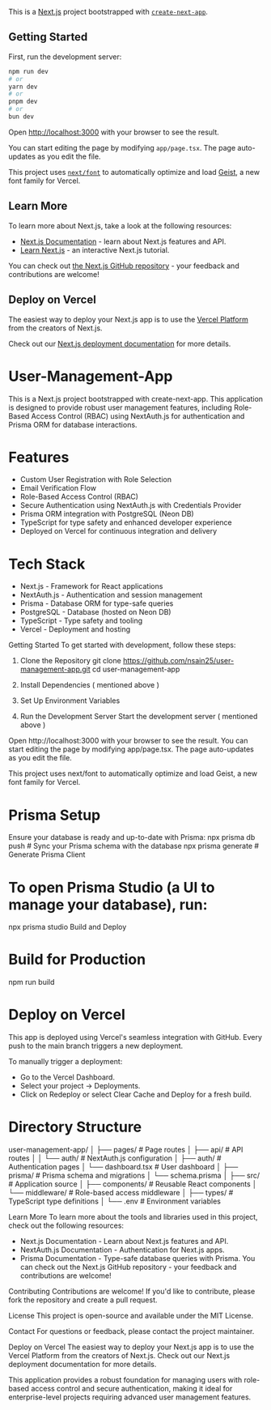 This is a [Next.js](https://nextjs.org) project bootstrapped with [`create-next-app`](https://nextjs.org/docs/app/api-reference/cli/create-next-app).

## Getting Started

First, run the development server:

```bash
npm run dev
# or
yarn dev
# or
pnpm dev
# or
bun dev
```

Open [http://localhost:3000](http://localhost:3000) with your browser to see the result.

You can start editing the page by modifying `app/page.tsx`. The page auto-updates as you edit the file.

This project uses [`next/font`](https://nextjs.org/docs/app/building-your-application/optimizing/fonts) to automatically optimize and load [Geist](https://vercel.com/font), a new font family for Vercel.

## Learn More

To learn more about Next.js, take a look at the following resources:

- [Next.js Documentation](https://nextjs.org/docs) - learn about Next.js features and API.
- [Learn Next.js](https://nextjs.org/learn) - an interactive Next.js tutorial.

You can check out [the Next.js GitHub repository](https://github.com/vercel/next.js) - your feedback and contributions are welcome!

## Deploy on Vercel

The easiest way to deploy your Next.js app is to use the [Vercel Platform](https://vercel.com/new?utm_medium=default-template&filter=next.js&utm_source=create-next-app&utm_campaign=create-next-app-readme) from the creators of Next.js.

Check out our [Next.js deployment documentation](https://nextjs.org/docs/app/building-your-application/deploying) for more details.

# User-Management-App
This is a Next.js project bootstrapped with create-next-app. This application is designed to provide robust user management features, including Role-Based Access Control (RBAC) using NextAuth.js for authentication and Prisma ORM for database interactions.

# Features
- Custom User Registration with Role Selection
- Email Verification Flow
- Role-Based Access Control (RBAC)
- Secure Authentication using NextAuth.js with Credentials Provider
- Prisma ORM integration with PostgreSQL (Neon DB)
- TypeScript for type safety and enhanced developer experience
- Deployed on Vercel for continuous integration and delivery

# Tech Stack
- Next.js - Framework for React applications
- NextAuth.js - Authentication and session management
- Prisma - Database ORM for type-safe queries
- PostgreSQL - Database (hosted on Neon DB)
- TypeScript - Type safety and tooling
- Vercel - Deployment and hosting

Getting Started
To get started with development, follow these steps:

1. Clone the Repository
git clone https://github.com/nsain25/user-management-app.git
cd user-management-app

3. Install Dependencies ( mentioned above )
4. Set Up Environment Variables
5. Run the Development Server
Start the development server ( mentioned above )

Open http://localhost:3000 with your browser to see the result.
You can start editing the page by modifying app/page.tsx. The page auto-updates as you edit the file.

This project uses next/font to automatically optimize and load Geist, a new font family for Vercel.

# Prisma Setup
Ensure your database is ready and up-to-date with Prisma:
npx prisma db push   # Sync your Prisma schema with the database
npx prisma generate  # Generate Prisma Client

# To open Prisma Studio (a UI to manage your database), run:
npx prisma studio
Build and Deploy

# Build for Production
npm run build

# Deploy on Vercel
This app is deployed using Vercel's seamless integration with GitHub. Every push to the main branch triggers a new deployment.

To manually trigger a deployment:
- Go to the Vercel Dashboard.
- Select your project → Deployments.
- Click on Redeploy or select Clear Cache and Deploy for a fresh build.

# Directory Structure
user-management-app/
│
├── pages/                # Page routes
│   ├── api/              # API routes
│   │   └── auth/         # NextAuth.js configuration
│   ├── auth/             # Authentication pages
│   └── dashboard.tsx     # User dashboard
│
├── prisma/               # Prisma schema and migrations
│   └── schema.prisma
│
├── src/                  # Application source
│   ├── components/       # Reusable React components
│   └── middleware/       # Role-based access middleware
│
├── types/                # TypeScript type definitions
│
└── .env                  # Environment variables

Learn More
To learn more about the tools and libraries used in this project, check out the following resources:
- Next.js Documentation - Learn about Next.js features and API.
- NextAuth.js Documentation - Authentication for Next.js apps.
- Prisma Documentation - Type-safe database queries with Prisma.
You can check out the Next.js GitHub repository - your feedback and contributions are welcome!

Contributing
Contributions are welcome! If you'd like to contribute, please fork the repository and create a pull request.

License
This project is open-source and available under the MIT License.

Contact
For questions or feedback, please contact the project maintainer.

Deploy on Vercel
The easiest way to deploy your Next.js app is to use the Vercel Platform from the creators of Next.js.
Check out our Next.js deployment documentation for more details.

This application provides a robust foundation for managing users with role-based access control and secure authentication, making it ideal for enterprise-level projects requiring advanced user management features.
